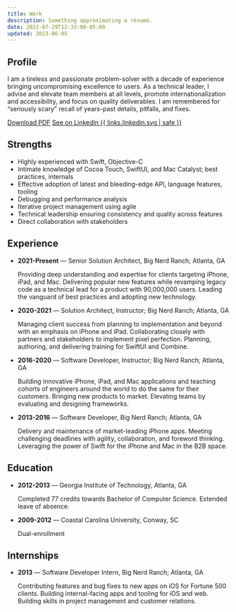 ```yaml
---
title: Work
description: Something approximating a résumé.
date: 2022-07-29T12:33:00-05:00
updated: 2023-06-05
---
```


<section class="grid">
<article>

## Profile

I am a tireless and passionate problem-solver with a decade of experience bringing uncompromising excellence to users. As a technical leader, I advise and elevate team members at all levels, promote internationalization and accessibility, and focus on quality deliverables. I am remembered for “seriously scary” recall of years-past details, pitfalls, and fixes.

<a href="/assets/resume.pdf" role="button">Download PDF</a>
<a href="{{ links.linkedin.href }}" role="button">See on LinkedIn {{ links.linkedin.svg | safe }}</a>

</article>
<article>

## Strengths

- Highly experienced with Swift, Objective-C
- Intimate knowledge of Cocoa Touch, SwiftUI, and Mac Catalyst; best practices, internals
- Effective adoption of latest and bleeding-edge API, language features, tooling
- Debugging and performance analysis
- Iterative project management using agile
- Technical leadership ensuring consistency and quality across features
- Direct collaboration with stakeholders

</article>
</section>
<article>

## Experience

- **2021-Present** — Senior Solution Architect, Big Nerd Ranch; Atlanta, GA

  Providing deep understanding and expertise for clients targeting iPhone, iPad, and Mac. Delivering popular new features while revamping legacy code as a technical lead for a product with 90,000,000 users. Leading the vanguard of best practices and adopting new technology.

- **2020-2021** — Solution Architect, Instructor; Big Nerd Ranch; Atlanta, GA

  Managing client success from planning to implementation and beyond with an emphasis on iPhone and iPad. Collaborating closely with partners and stakeholders to implement pixel perfection. Planning, authoring, and delivering training for SwiftUI and Combine.

- **2016-2020** — Software Developer, Instructor; Big Nerd Ranch; Atlanta, GA

  Building innovative iPhone, iPad, and Mac applications and teaching cohorts of engineers around the world to do the same for their customers. Bringing new products to market. Elevating teams by evaluating and designing frameworks.

- **2013-2016** — Software Developer, Big Nerd Ranch; Atlanta, GA

  Delivery and maintenance of market-leading iPhone apps. Meeting challenging deadlines with agility, collaboration, and foreword thinking. Leveraging the power of Swift for the iPhone and Mac in the B2B space.

</article>
<section class="grid">
<article>

## Education

- **2012-2013** — Georgia Institute of Technology, Atlanta, GA

  Completed 77 credits towards Bachelor of Computer Science. Extended leave of absence.

- **2009-2012** — Coastal Carolina University, Conway, SC

  Dual-enrollment

</article>
<article>

## Internships

- **2013** — Software Developer Intern, Big Nerd Ranch; Atlanta, GA

  Contributing features and bug fixes to new apps on iOS for Fortune 500 clients. Building internal-facing apps and tooling for iOS and web. Building skills in project management and customer relations.

</article>
</section>
